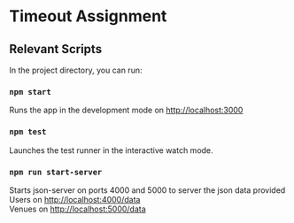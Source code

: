 # Timeout Assignment

## Relevant Scripts

In the project directory, you can run:

### `npm start`
Runs the app in the development mode on [http://localhost:3000](http://localhost:3000)<br />

### `npm test`
Launches the test runner in the interactive watch mode.<br />

### `npm run start-server`

Starts json-server on ports 4000 and 5000 to server the json data provided<br />
Users on [http://localhost:4000/data](http://localhost:4000/data)<br />
Venues on [http://localhost:5000/data](http://localhost:5000/data)<br />